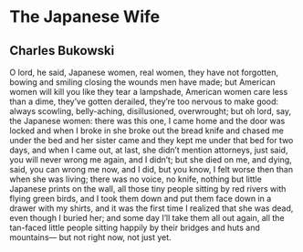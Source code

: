 # The Japanese Wife
## Charles Bukowski
O lord, he said, Japanese women,
real women, they have not forgotten,
bowing and smiling
closing the wounds men have made;
but American women will kill you like they
tear a lampshade,
American women care less than a dime,
they’ve gotten derailed,
they’re too nervous to make good:
always scowling, belly-aching,
disillusioned, overwrought;
but oh lord, say, the Japanese women:
there was this one,
I came home and the door was locked
and when I broke in she broke out the bread knife
and chased me under the bed
and her sister came
and they kept me under that bed for two days,
and when I came out, at last,
she didn’t mention attorneys,
just said, you will never wrong me again,
and I didn’t; but she died on me,
and dying, said, you can wrong me now,
and I did,
but you know, I felt worse then
than when she was living;
there was no voice, no knife,
nothing but little Japanese prints on the wall,
all those tiny people sitting by red rivers
with flying green birds,
and I took them down and put them face down
in a drawer with my shirts,
and it was the first time I realized
that she was dead, even though I buried her;
and some day I’ll take them all out again,
all the tan-faced little people
sitting happily by their bridges and huts
and mountains—
but not right now,
not just yet.